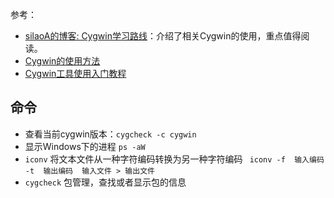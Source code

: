 <!--
 * @Author: JohnJeep
 * @Date: 2020-05-24 10:10:40
 * @LastEditTime: 2020-11-16 21:02:15
 * @LastEditors: Please set LastEditors
 * @Description: cygwin使用笔记
--> 

参考：
- [silaoA的博客: Cygwin学习路线](https://silaoa.github.io/2019/2019-06-16-Cygwin%E7%B3%BB%E5%88%97%EF%BC%88%E4%B9%9D%EF%BC%89%EF%BC%9ACygwin%E5%AD%A6%E4%B9%A0%E8%B7%AF%E7%BA%BF.html)：介绍了相关Cygwin的使用，重点值得阅读。
- [Cygwin的使用方法](https://blog.csdn.net/springone/article/details/676667)
- [Cygwin工具使用入门教程](https://www.linuxidc.com/Linux/2019-02/156967.htm)


## 命令
- 查看当前cygwin版本：`cygcheck -c cygwin`
- 显示Windows下的进程 `ps -aW` 
- `iconv` 将文本文件从一种字符编码转换为另一种字符编码  ` iconv -f  输入编码  -t  输出编码  输入文件 > 输出文件`
- `cygcheck` 包管理，查找或者显示包的信息
